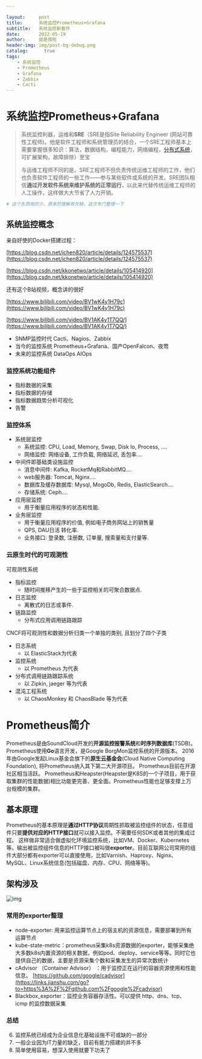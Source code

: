 ```yaml
---

layout:     post
title:      系统监控Prometheus+Grafana
subtitle:   系统监控新套件
date:       2022-05-19
author:     就是我啦
header-img: img/post-bg-debug.png
catalog: 	  true
tags:
    - 系统监控    
    - Prometheus        
    - Grafana      
    - Zabbix    
    - Cacti
---
```


# 系统监控Prometheus+Grafana

> 系统监控利器，运维和**SRE**（SRE是指Site Reliability Engineer (网站可靠性工程师)。他是软件工程师和系统管理员的结合，一个SRE工程师基本上需要掌握很多知识：算法，数据结构，编程能力，网络编程，[分布式系统](https://baike.baidu.com/item/分布式系统/4905336)，可扩展架构，故障排除）至宝
>
> 与运维工程师不同的是。SRE工程师不但负责传统运维工程师的工作，他们也负责软件工程师的一些工作——参与某些软件或系统的开发。SRE团队相信**通过开发软件系统来维护系统的正常运行**，以此来代替传统运维工程师的人工操作，这样做大大节省了人力开销。

```sh
# 这个东西用的少，原来的理解有欠缺，这次专门整理一下
```

## 系统监控概念

亲自好使的Docker搭建过程：

[https://blog.csdn.net/ichen820/article/details/124575537](https://blog.csdn.net/ichen820/article/details/124575537)

[https://blog.csdn.net/kkonetwo/article/details/105414920](https://blog.csdn.net/kkonetwo/article/details/105414920)

还有这个B站视频，概念讲的很好

[https://www.bilibili.com/video/BV1wK4y1H79c](https://www.bilibili.com/video/BV1wK4y1H79c)

[https://www.bilibili.com/video/BV1AK4y1T7QQ/](https://www.bilibili.com/video/BV1AK4y1T7QQ/)

* SNMP监控时代   Cacti、Nagios、Zabbix
* 当今的监控系统   Prometheus+Grafana、国产OpenFalcon、夜莺
* 未来的监控系统  DataOps  AIOps

### 监控系统功能组件

- 指标数据的采集
- 指标数据的存储
- 指标数据趋势分析可视化
- 告警

### 监控体系

- 系统层监控
  - 系统监控: CPU, Load, Memory, Swap, Disk Io, Process, ....
  - 网络监控: 网络设备, 工作负载, 网络延迟, 丢包率....
- 中间件即基础类设施监控
  - 消息中间件: Kafka, RocketMq和RabbitMQ....
  - web服务器: Tomcat, Nginx....
  - 数据库及缓存数据库: Mysql, MogoDb, Redis, ElasticSearch....
  - 存储系统: Ceph....
- 应用层监控
  - 用于衡量应用程序的状态和性能.
- 业务层监控
  - 用于衡量应用程序的价值, 例如电子商务网站上的销售量
  - QPS, DAU日活 转化率.
  - 业务接口: 登录数, 注册数, 订单量, 搜索量和支付量等.

### 云原生时代的可观测性

可观测性系统

- 指标监控
  - 随时间推移产生的一些于监控相关的可聚合数据点.
- 日志监控
  - 离散式的日志或事件.
- 链路监控
  - 分布式应用调用链路跟踪

CNCF将可观测性和数据分析归类一个单独的类别, 且划分了四个子类

- 日志系统
  - 以 ElasticStack为代表
- 监控系统
  - 以 Prometheus 为代表
- 分布式调用链路跟踪系统
  - 以 Zipkin, jaeger 等为代表
- 混沌工程系统
  - 以 ChaosMonkey 和 ChaosBlade 等为代表



# Prometheus简介

Prometheus是由SoundCloud开发的**开源监控报警系统**和**时序列数据库**(TSDB)。
 Prometheus使用**Go**语言开发，是Google BorgMon监控系统的开源版本。 2016年由Google发起Linux基金会旗下的**原生云基金会**(Cloud Native Computing Foundation), 将Prometheus纳入其下第二大开源项目。 Prometheus目前在开源社区相当活跃。
 Prometheus和Heapster(Heapster是K8S的一个子项目，用于获取集群的性能数据)相比功能更完善、更全面。Prometheus性能也足够支撑上万台规模的集群。

## 基本原理

Prometheus的基本原理是**通过HTTP协议**周期性抓取被监控组件的状态，任意组件只要**提供对应的HTTP接口**就可以接入监控。不需要任何SDK或者其他的集成过程。
 这样做非常适合做虚拟化环境监控系统，比如VM、Docker、Kubernetes等。输出被监控组件信息的HTTP接口被叫做**exporter**。目前互联网公司常用的组件大部分都有exporter可以直接使用，比如Varnish、Haproxy、Nginx、MySQL、Linux系统信息(包括磁盘、内存、CPU、网络等等)。

## 架构涉及

![img](https://upload-images.jianshu.io/upload_images/26511039-2c7e2d801b84d75b.png?imageMogr2/auto-orient/strip|imageView2/2/format/webp)



### 常用的exporter整理

- node-exporter: 用来监控运算节点上的宿主机的资源信息，需要部署到所有运算节点
- kube-state-metric：prometheus采集k8s资源数据的exporter，能够采集绝大多数k8s内置资源的相关数据，例如pod、deploy、service等等。同时它也提供自己的数据，主要是资源采集个数和采集发生的异常次数统计
- cAdvisor （Container Advisor） ：用于监控正在运行的容器资源使用和性能信息。
   [https://github.com/google/cadvisor](https://links.jianshu.com/go?to=https%3A%2F%2Fgithub.com%2Fgoogle%2Fcadvisor)
- Blackbox_exporter：监控业务容器存活性。可以提供 http、dns、tcp、icmp 的监控数据采集



### 总结

6. 监控系统已经成为企业信息化基础设施不可或缺的一部分
6. 一般企业因为IT力量的缺乏，目前有能力搭建的并不多
6. 简单使用容易，想深入使用就要下功夫了

